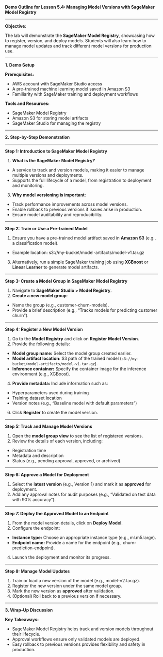 **Demo Outline for Lesson 5.4: Managing Model Versions with SageMaker Model Registry**

----------

**Objective:**

The lab will demonstrate the **SageMaker Model Registry**, showcasing how to register, version, and deploy models. Students will also learn how to manage model updates and track different model versions for production use.

----------

**1. Demo Setup**

**Prerequisites:**

-   AWS account with SageMaker Studio access
-   A pre-trained machine learning model saved in Amazon S3
-   Familiarity with SageMaker training and deployment workflows

**Tools and Resources:**

-   SageMaker Model Registry
-   Amazon S3 for storing model artifacts
-   SageMaker Studio for managing the registry

----------

**2. Step-by-Step Demonstration**

----------

**Step 1: Introduction to SageMaker Model Registry**

1.  **What is the SageMaker Model Registry?**

-   A service to track and version models, making it easier to manage multiple versions and deployments.
-   Supports the full lifecycle of a model, from registration to deployment and monitoring.

3.  **Why model versioning is important:**

-   Track performance improvements across model versions.
-   Enable rollback to previous versions if issues arise in production.
-   Ensure model auditability and reproducibility.

----------

**Step 2: Train or Use a Pre-trained Model**

1.  Ensure you have a pre-trained model artifact saved in **Amazon S3** (e.g., a classification model).

-   Example location: s3://my-bucket/model-artifacts/model-v1.tar.gz

3.  Alternatively, run a simple SageMaker training job using **XGBoost** or **Linear Learner** to generate model artifacts.

----------

**Step 3: Create a Model Group in SageMaker Model Registry**

1.  Navigate to **SageMaker Studio > Model Registry**.
2.  **Create a new model group**:

-   Name the group (e.g., customer-churn-models).
-   Provide a brief description (e.g., “Tracks models for predicting customer churn”).

----------

**Step 4: Register a New Model Version**

1.  Go to the **Model Registry** and click on **Register Model Version**.
2.  Provide the following details:

-   **Model group name:** Select the model group created earlier.
-   **Model artifact location:** S3 path of the trained model (`s3://my-bucket/model-artifacts/model-v1.tar.gz`).
-   **Inference container:** Specify the container image for the inference environment (e.g., XGBoost).

4.  **Provide metadata:** Include information such as:

-   Hyperparameters used during training
-   Training dataset location
-   Version notes (e.g., “Baseline model with default parameters”)

6.  Click **Register** to create the model version.

----------

**Step 5: Track and Manage Model Versions**

1.  Open the **model group view** to see the list of registered versions.
2.  Review the details of each version, including:

-   Registration time
-   Metadata and description
-   Status (e.g., pending approval, approved, or archived)

----------

**Step 6: Approve a Model for Deployment**

1.  Select the **latest version** (e.g., Version 1) and mark it as **approved** for deployment.
2.  Add any approval notes for audit purposes (e.g., “Validated on test data with 90% accuracy”).

----------

**Step 7: Deploy the Approved Model to an Endpoint**

1.  From the model version details, click on **Deploy Model**.
2.  Configure the endpoint:

-   **Instance type:** Choose an appropriate instance type (e.g., ml.m5.large).
-   **Endpoint name:** Provide a name for the endpoint (e.g., churn-prediction-endpoint).

4.  Launch the deployment and monitor its progress.

----------

**Step 8: Manage Model Updates**

1.  Train or load a new version of the model (e.g., model-v2.tar.gz).
2.  Register the new version under the same model group.
3.  Mark the new version as **approved** after validation.
4.  (Optional) Roll back to a previous version if necessary.

----------

**3. Wrap-Up Discussion**

**Key Takeaways:**

-   SageMaker Model Registry helps track and version models throughout their lifecycle.
-   Approval workflows ensure only validated models are deployed.
-   Easy rollback to previous versions provides flexibility and safety in production.

